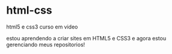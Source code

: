 # html-css
html5 e css3 curso em video

estou aprendendo a criar sites em HTML5 e CSS3 e agora estou gerenciando meus repositorios!

<a href="https://raphaeldavila-dev.github.io/html-css/Exercicios/ex010/index.html">
